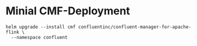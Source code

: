 # Minial CMF-Deployment
```shell
helm upgrade --install cmf confluentinc/confluent-manager-for-apache-flink \
  --namespace confluent
```